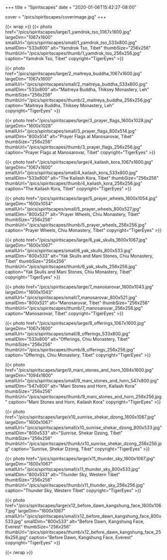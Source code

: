 +++
title = "Spiritscapes"
date = "2020-01-06T15:42:27-08:00"

cover = "/pics/spiritscapes/coverimage.jpg"
+++

{{< wrap >}}
{{< photo href="/pics/spiritscapes/large/1_yamdrok_tso_1067x1600.jpg" largeDim="1067x1600" smallUrl="/pics/spiritscapes/small/1_yamdrok_tso_533x800.jpg" smallDim="533x800" alt="Yamdrok Tso, Tibet" thumbSize="256x256" thumbUrl="/pics/spiritscapes/thumb/1_yamdrok_tso_256x256.jpg" caption="Yamdrok Tso, Tibet" copyright="TigerEyes" >}}

{{< photo href="/pics/spiritscapes/large/2_maitreya_buddha_1067x1600.jpg" largeDim="1067x1600" smallUrl="/pics/spiritscapes/small/2_maitreya_buddha_533x800.jpg" smallDim="533x800" alt="Maitreya Buddha, Thiksey Monastery, Leh" thumbSize="256x256" thumbUrl="/pics/spiritscapes/thumb/2_maitreya_buddha_256x256.jpg" caption="Maitreya Buddha, Thiksey Monastery, Leh" copyright="TigerEyes" >}}

{{< photo href="/pics/spiritscapes/large/3_prayer_flags_1600x1028.jpg" largeDim="1600x1028" smallUrl="/pics/spiritscapes/small/3_prayer_flags_800x514.jpg" smallDim="800x514" alt="Prayer Flags at Manosarovar, Tibet" thumbSize="256x256" thumbUrl="/pics/spiritscapes/thumb/3_prayer_flags_256x256.jpg" caption="Prayer Flags at Manosarovar, Tibet" copyright="TigerEyes" >}}

{{< photo href="/pics/spiritscapes/large/4_kailash_kora_1067x1600.jpg" largeDim="1067x1600" smallUrl="/pics/spiritscapes/small/4_kailash_kora_533x800.jpg" smallDim="533x800" alt="The Kailash Kora, Tibet" thumbSize="256x256" thumbUrl="/pics/spiritscapes/thumb/4_kailash_kora_256x256.jpg" caption="The Kailash Kora, Tibet" copyright="TigerEyes" >}}

{{< photo href="/pics/spiritscapes/large/5_prayer_wheels_1600x1054.jpg" largeDim="1600x1054" smallUrl="/pics/spiritscapes/small/5_prayer_wheels_800x527.jpg" smallDim="800x527" alt="Prayer Wheels, Chiu Monastery, Tibet" thumbSize="256x256" thumbUrl="/pics/spiritscapes/thumb/5_prayer_wheels_256x256.jpg" caption="Prayer Wheels, Chiu Monastery, Tibet" copyright="TigerEyes" >}}

{{< photo href="/pics/spiritscapes/large/6_yak_skulls_1600x1067.jpg" largeDim="1600x1067" smallUrl="/pics/spiritscapes/small/6_yak_skulls_800x533.jpg" smallDim="800x533" alt="Yak Skulls and Mani Stones, Chiu Monastery, Tibet" thumbSize="256x256" thumbUrl="/pics/spiritscapes/thumb/6_yak_skulls_256x256.jpg" caption="Yak Skulls and Mani Stones, Chiu Monastery, Tibet" copyright="TigerEyes" >}}

{{< photo href="/pics/spiritscapes/large/7_manosarovar_1600x1043.jpg" largeDim="1600x1043" smallUrl="/pics/spiritscapes/small/7_manosarovar_800x521.jpg" smallDim="800x521" alt="Manosarovar, Tibet" thumbSize="256x256" thumbUrl="/pics/spiritscapes/thumb/7_manosarovar_256x256.jpg" caption="Manosarovar, Tibet" copyright="TigerEyes" >}}

{{< photo href="/pics/spiritscapes/large/8_offerings_1067x1600.jpg" largeDim="1067x1600" smallUrl="/pics/spiritscapes/small/8_offerings_533x800.jpg" smallDim="533x800" alt="Offerings, Chiu Monastery, Tibet" thumbSize="256x256" thumbUrl="/pics/spiritscapes/thumb/8_offerings_256x256.jpg" caption="Offerings, Chiu Monastery, Tibet" copyright="TigerEyes" >}}

{{< photo href="/pics/spiritscapes/large/9_mani_stones_and_horn_1094x1600.jpg" largeDim="1094x1600" smallUrl="/pics/spiritscapes/small/9_mani_stones_and_horn_547x800.jpg" smallDim="547x800" alt="Mani Stones and Horn, Kailash Kora" thumbSize="256x256" thumbUrl="/pics/spiritscapes/thumb/9_mani_stones_and_horn_256x256.jpg" caption="Mani Stones and Horn, Kailash Kora" copyright="TigerEyes" >}}

{{< photo href="/pics/spiritscapes/large/x10_sunrise_shekar_dzong_1600x1067.jpg" largeDim="1600x1067" smallUrl="/pics/spiritscapes/small/x10_sunrise_shekar_dzong_800x533.jpg" smallDim="800x533" alt="Sunrise, Shekar Dzong, Tibet" thumbSize="256x256" thumbUrl="/pics/spiritscapes/thumb/x10_sunrise_shekar_dzong_256x256.jpg" caption="Sunrise, Shekar Dzong, Tibet" copyright="TigerEyes" >}}

{{< photo href="/pics/spiritscapes/large/x11_thunder_sky_1600x1067.jpg" largeDim="1600x1067" smallUrl="/pics/spiritscapes/small/x11_thunder_sky_800x533.jpg" smallDim="800x533" alt="Thunder Sky, Western Tibet" thumbSize="256x256" thumbUrl="/pics/spiritscapes/thumb/x11_thunder_sky_256x256.jpg" caption="Thunder Sky, Western Tibet" copyright="TigerEyes" >}}

{{< photo href="/pics/spiritscapes/large/x12_before_dawn_kangshung_face_1600x1067.jpg" largeDim="1600x1067" smallUrl="/pics/spiritscapes/small/x12_before_dawn_kangshung_face_800x533.jpg" smallDim="800x533" alt="Before Dawn, Kangshung Face, Everest" thumbSize="256x256" thumbUrl="/pics/spiritscapes/thumb/x12_before_dawn_kangshung_face_256x256.jpg" caption="Before Dawn, Kangshung Face, Everest" copyright="TigerEyes" >}}

{{< /wrap >}}